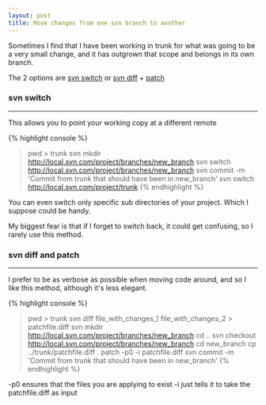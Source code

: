 ```yaml
---
layout: post
title: Move changes from one svn branch to another
---
```


Sometimes I find that I have been working in trunk for what was going to be a very small change, and it has outgrown  that scope and belongs in its own branch.

The 2 options are [svn switch](http://svnbook.red-bean.com/en/1.7/svn.ref.svn.c.switch.html) or [svn diff](http://svnbook.red-bean.com/en/1.7/svn.ref.svn.c.diff.html) + [patch](http://linux.die.net/man/1/patch)

### svn switch
---

This allows you to point your working copy at a different remote 

{% highlight console %}
> pwd > trunk
> svn mkdir http://local.svn.com/project/branches/new_branch
> svn switch http://local.svn.com/project/branches/new_branch
> svn commit -m 'Commit from trunk that should have been in new_branch'
> svn switch http://local.svn.com/project/trunk
{% endhighlight %}

You can even switch only specific sub directories of your project. Which I suppose could be handy.

My biggest fear is that if I forget to switch back, it could get confusing, so I rarely use this method.
 
### svn diff and patch
---

I prefer to be as verbose as possible when moving code around, and so I like this method, although it's less elegant.

{% highlight console %}
> pwd > trunk
> svn diff file_with_changes_1 file_with_changes_2 > patchfile.diff
> svn mkdir http://local.svn.com/project/branches/new_branch
> cd ..
> svn checkout http://local.svn.com/project/branches/new_branch
> cd new_branch
> cp ../trunk/patchfile.diff .
> patch -p0 -i patchfile.diff
> svn commit -m 'Commit from trunk that should have been in new_branch'
{% endhighlight %}

-p0 ensures that the files you are applying to exist
-i just tells it to take the patchfile.diff as input

<!--more-->
